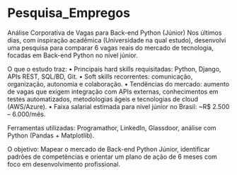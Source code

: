 # Pesquisa_Empregos
Análise Corporativa de Vagas para Back-end Python (Júnior)
Nos últimos dias, com inspiração acadêmica (Universidade na qual estudo), desenvolvi uma pesquisa para comparar 6 vagas reais do mercado de tecnologia, focadas em Back-end Python no nível júnior.

O que o estudo traz:
• Principais hard skills requisitadas: Python, Django, APIs REST, SQL/BD, Git.
• Soft skills recorrentes: comunicação, organização, autonomia e colaboração.
• Tendências do mercado: aumento de vagas que exigem integração com APIs externas, conhecimentos em testes automatizados, metodologias ágeis e tecnologias de cloud (AWS/Azure).
• Faixa salarial estimada para nível júnior no Brasil: ~R$ 2.500 – 6.000/mês.

Ferramentas utilizadas:
Programathor, LinkedIn, Glassdoor, análise com Python (Pandas + Matplotlib).

O objetivo:
Mapear o mercado de Back-end Python Júnior, identificar padrões de competências e orientar um plano de ação de 6 meses com foco em desenvolvimento profissional.
